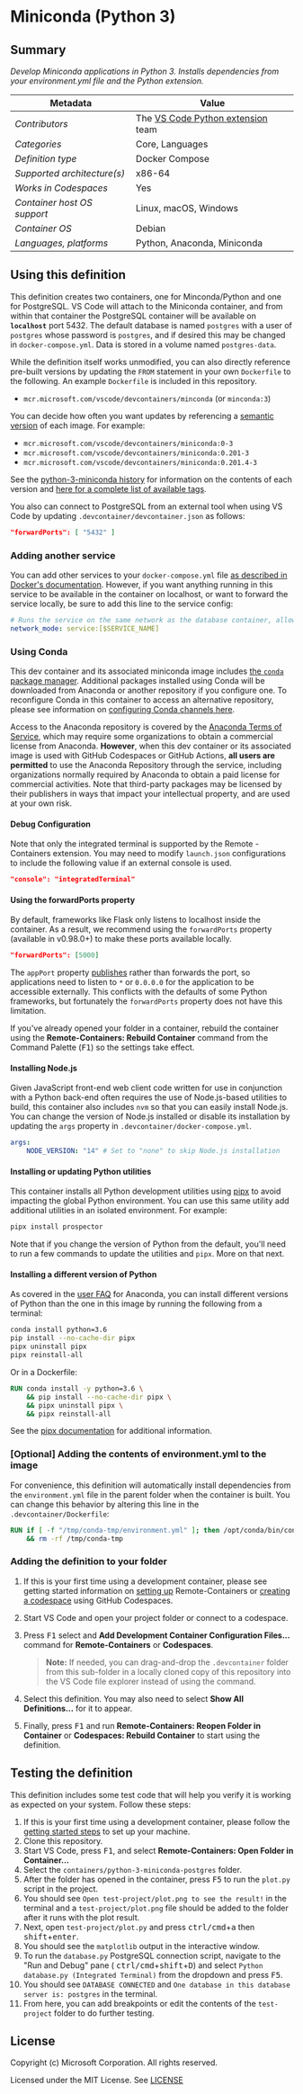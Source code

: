 # Miniconda (Python 3)

## Summary

_Develop Miniconda applications in Python 3. Installs dependencies from your
environment.yml file and the Python extension._

| Metadata                    | Value                                                                                                           |
| --------------------------- | --------------------------------------------------------------------------------------------------------------- |
| _Contributors_              | The [VS Code Python extension](https://marketplace.visualstudio.com/itemdetails?itemName=ms-python.python) team |
| _Categories_                | Core, Languages                                                                                                 |
| _Definition type_           | Docker Compose                                                                                                  |
| _Supported architecture(s)_ | x86-64                                                                                                          |
| _Works in Codespaces_       | Yes                                                                                                             |
| _Container host OS support_ | Linux, macOS, Windows                                                                                           |
| _Container OS_              | Debian                                                                                                          |
| _Languages, platforms_      | Python, Anaconda, Miniconda                                                                                     |

## Using this definition

This definition creates two containers, one for Minconda/Python and one for
PostgreSQL. VS Code will attach to the Miniconda container, and from within that
container the PostgreSQL container will be available on **`localhost`**
port 5432. The default database is named `postgres` with a user of `postgres`
whose password is `postgres`, and if desired this may be changed in
`docker-compose.yml`. Data is stored in a volume named `postgres-data`.

While the definition itself works unmodified, you can also directly reference
pre-built versions by updating the `FROM` statement in your own `Dockerfile` to
the following. An example `Dockerfile` is included in this repository.

-   `mcr.microsoft.com/vscode/devcontainers/minconda` (or `minconda:3`)

You can decide how often you want updates by referencing a
[semantic version](https://semver.org/) of each image. For example:

-   `mcr.microsoft.com/vscode/devcontainers/miniconda:0-3`
-   `mcr.microsoft.com/vscode/devcontainers/miniconda:0.201-3`
-   `mcr.microsoft.com/vscode/devcontainers/miniconda:0.201.4-3`

See the
[python-3-miniconda history](https://github.com/microsoft/vscode-dev-containers/tree/main/containers/python-3-miniconda/history)
for information on the contents of each version and
[here for a complete list of available tags](https://mcr.microsoft.com/v2/vscode/devcontainers/miniconda/tags/list).

You also can connect to PostgreSQL from an external tool when using VS Code by
updating `.devcontainer/devcontainer.json` as follows:

```json
"forwardPorts": [ "5432" ]
```

### Adding another service

You can add other services to your `docker-compose.yml` file
[as described in Docker's documentation](https://docs.docker.com/compose/compose-file/#service-configuration-reference).
However, if you want anything running in this service to be available in the
container on localhost, or want to forward the service locally, be sure to add
this line to the service config:

```yaml
# Runs the service on the same network as the database container, allows "forwardPorts" in devcontainer.json function.
network_mode: service:[$SERVICE_NAME]
```

### Using Conda

This dev container and its associated miniconda image includes
[the `conda` package manager](https://aka.ms/vscode-remote/conda/about).
Additional packages installed using Conda will be downloaded from Anaconda or
another repository if you configure one. To reconfigure Conda in this container
to access an alternative repository, please see information on
[configuring Conda channels here](https://aka.ms/vscode-remote/conda/channel-setup).

Access to the Anaconda repository is covered by the
[Anaconda Terms of Service](https://aka.ms/vscode-remote/conda/terms), which may
require some organizations to obtain a commercial license from Anaconda.
**However**, when this dev container or its associated image is used with GitHub
Codespaces or GitHub Actions, **all users are permitted** to use the Anaconda
Repository through the service, including organizations normally required by
Anaconda to obtain a paid license for commercial activities. Note that
third-party packages may be licensed by their publishers in ways that impact
your intellectual property, and are used at your own risk.

#### Debug Configuration

Note that only the integrated terminal is supported by the Remote - Containers
extension. You may need to modify `launch.json` configurations to include the
following value if an external console is used.

```json
"console": "integratedTerminal"
```

#### Using the forwardPorts property

By default, frameworks like Flask only listens to localhost inside the
container. As a result, we recommend using the `forwardPorts` property
(available in v0.98.0+) to make these ports available locally.

```json
"forwardPorts": [5000]
```

The `appPort` property
[publishes](https://docs.docker.com/config/containers/container-networking/#published-ports)
rather than forwards the port, so applications need to listen to `*` or
`0.0.0.0` for the application to be accessible externally. This conflicts with
the defaults of some Python frameworks, but fortunately the `forwardPorts`
property does not have this limitation.

If you've already opened your folder in a container, rebuild the container using
the **Remote-Containers: Rebuild Container** command from the Command Palette
(<kbd>F1</kbd>) so the settings take effect.

#### Installing Node.js

Given JavaScript front-end web client code written for use in conjunction with a
Python back-end often requires the use of Node.js-based utilities to build, this
container also includes `nvm` so that you can easily install Node.js. You can
change the version of Node.js installed or disable its installation by updating
the `args` property in `.devcontainer/docker-compose.yml`.

```yaml
args:
    NODE_VERSION: "14" # Set to "none" to skip Node.js installation
```

#### Installing or updating Python utilities

This container installs all Python development utilities using
[pipx](https://pipxproject.github.io/pipx/) to avoid impacting the global Python
environment. You can use this same utility add additional utilities in an
isolated environment. For example:

```bash
pipx install prospector
```

Note that if you change the version of Python from the default, you'll need to
run a few commands to update the utilities and `pipx`. More on that next.

#### Installing a different version of Python

As covered in the [user FAQ](https://docs.anaconda.com/anaconda/user-guide/faq)
for Anaconda, you can install different versions of Python than the one in this
image by running the following from a terminal:

```bash
conda install python=3.6
pip install --no-cache-dir pipx
pipx uninstall pipx
pipx reinstall-all
```

Or in a Dockerfile:

```Dockerfile
RUN conda install -y python=3.6 \
    && pip install --no-cache-dir pipx \
    && pipx uninstall pipx \
    && pipx reinstall-all
```

See the [pipx documentation](https://pipxproject.github.io/pipx/docs/) for
additional information.

### [Optional] Adding the contents of environment.yml to the image

For convenience, this definition will automatically install dependencies from
the `environment.yml` file in the parent folder when the container is built. You
can change this behavior by altering this line in the
`.devcontainer/Dockerfile`:

```Dockerfile
RUN if [ -f "/tmp/conda-tmp/environment.yml" ]; then /opt/conda/bin/conda env update -n base -f /tmp/conda-tmp/environment.yml; fi \
    && rm -rf /tmp/conda-tmp
```

### Adding the definition to your folder

1. If this is your first time using a development container, please see getting
   started information on
   [setting up](https://aka.ms/vscode-remote/containers/getting-started)
   Remote-Containers or
   [creating a codespace](https://aka.ms/ghcs-open-codespace) using GitHub
   Codespaces.

2. Start VS Code and open your project folder or connect to a codespace.

3. Press <kbd>F1</kbd> select and **Add Development Container Configuration
   Files...** command for **Remote-Containers** or **Codespaces**.

    > **Note:** If needed, you can drag-and-drop the `.devcontainer` folder from
    > this sub-folder in a locally cloned copy of this repository into the VS
    > Code file explorer instead of using the command.

4. Select this definition. You may also need to select **Show All
   Definitions...** for it to appear.

5. Finally, press <kbd>F1</kbd> and run **Remote-Containers: Reopen Folder in
   Container** or **Codespaces: Rebuild Container** to start using the
   definition.

## Testing the definition

This definition includes some test code that will help you verify it is working
as expected on your system. Follow these steps:

1. If this is your first time using a development container, please follow the
   [getting started steps](https://aka.ms/vscode-remote/containers/getting-started)
   to set up your machine.
2. Clone this repository.
3. Start VS Code, press <kbd>F1</kbd>, and select **Remote-Containers: Open
   Folder in Container...**
4. Select the `containers/python-3-miniconda-postgres` folder.
5. After the folder has opened in the container, press <kbd>F5</kbd> to run the
   `plot.py` script in the project.
6. You should see `Open test-project/plot.png to see the result!` in the
   terminal and a `test-project/plot.png` file should be added to the folder
   after it runs with the plot result.
7. Next, open `test-project/plot.py` and press <kbd>ctrl/cmd</kbd>+<kbd>a</kbd>
   then <kbd>shift</kbd>+<kbd>enter</kbd>.
8. You should see the `matplotlib` output in the interactive window.
9. To run the `database.py` PostgreSQL connection script, navigate to the "Run
   and Debug" pane ( <kbd>ctrl/cmd</kbd>+<kbd>shift</kbd>+<kbd>D</kbd>) and
   select `Python database.py (Integrated Terminal)` from the dropdown and press
   <kbd>F5</kbd>.
10. You should see `DATABASE CONNECTED` and
    `One database in this database server is: postgres` in the terminal.
11. From here, you can add breakpoints or edit the contents of the
    `test-project` folder to do further testing.

## License

Copyright (c) Microsoft Corporation. All rights reserved.

Licensed under the MIT License. See
[LICENSE](https://github.com/microsoft/vscode-dev-containers/blob/main/LICENSE)
